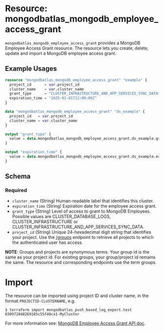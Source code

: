# Resource: mongodbatlas_mongodb_employee_access_grant

`mongodbatlas_mongodb_employee_access_grant` provides a MongoDB Employee Access Grant resource. The resource lets you create, delete, update and import a MongoDB employee access grant.

## Example Usages

```terraform
resource "mongodbatlas_mongodb_employee_access_grant" "example" {
  project_id      = var.project_id
  cluster_name    = var.cluster_name
  grant_type      = "CLUSTER_INFRASTRUCTURE_AND_APP_SERVICES_SYNC_DATA"
  expiration_time = "2025-01-01T12:00:00Z"
}

data "mongodbatlas_mongodb_employee_access_grant" "ds_example" {
  project_id   = var.project_id
  cluster_name = var.cluster_name
}

output "grant_type" {
  value = data.mongodbatlas_mongodb_employee_access_grant.ds_example.grant_type
}

output "expiration_time" {
  value = data.mongodbatlas_mongodb_employee_access_grant.ds_example.expiration_time
}
```

<!-- schema generated by tfplugindocs -->
## Schema

### Required

- `cluster_name` (String) Human-readable label that identifies this cluster.
- `expiration_time` (String) Expiration date for the employee access grant.
- `grant_type` (String) Level of access to grant to MongoDB Employees. Possible values are CLUSTER_DATABASE_LOGS, CLUSTER_INFRASTRUCTURE or CLUSTER_INFRASTRUCTURE_AND_APP_SERVICES_SYNC_DATA.
- `project_id` (String) Unique 24-hexadecimal digit string that identifies your project. Use the [/groups](#tag/Projects/operation/listProjects) endpoint to retrieve all projects to which the authenticated user has access.

**NOTE**: Groups and projects are synonymous terms. Your group id is the same as your project id. For existing groups, your group/project id remains the same. The resource and corresponding endpoints use the term groups.

# Import 
The resource can be imported using project ID and cluster name, in the format `PROJECTID-CLUSTERNAME`, e.g.

```
$ terraform import mongodbatlas_push_based_log_export.test 650972848269185c55f40ca1-MyCluster
```

For more information see: [MongoDB Employee Access Grant API doc](https://www.mongodb.com/docs/atlas/reference/api-resources-spec/v2/#tag/Clusters/operation/grantMongoDBEmployeeAccess).
